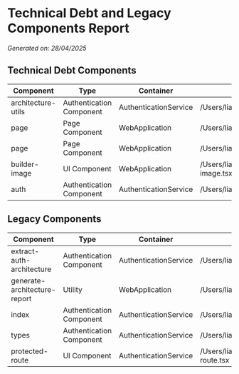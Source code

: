 # Technical Debt and Legacy Components Report

*Generated on: 28/04/2025*

## Technical Debt Components

| Component | Type | Container | Path |
|-----------|------|-----------|------|
| architecture-utils | Authentication Component | AuthenticationService | /Users/liamj/Documents/Development/buildappswith/scripts/architecture-utils.ts |
| page | Page Component | WebApplication | /Users/liamj/Documents/Development/buildappswith/app/onboarding/page.tsx |
| page | Page Component | WebApplication | /Users/liamj/Documents/Development/buildappswith/app/profile-settings/page.tsx |
| builder-image | UI Component | WebApplication | /Users/liamj/Documents/Development/buildappswith/components/marketplace/builder-image.tsx |
| auth | Authentication Component | AuthenticationService | /Users/liamj/Documents/Development/buildappswith/lib/auth/auth.ts |

## Legacy Components

| Component | Type | Container | Path |
|-----------|------|-----------|------|
| extract-auth-architecture | Authentication Component | AuthenticationService | /Users/liamj/Documents/Development/buildappswith/scripts/extract-auth-architecture.ts |
| generate-architecture-report | Utility | WebApplication | /Users/liamj/Documents/Development/buildappswith/scripts/generate-architecture-report.ts |
| index | Authentication Component | AuthenticationService | /Users/liamj/Documents/Development/buildappswith/lib/auth/index.ts |
| types | Authentication Component | AuthenticationService | /Users/liamj/Documents/Development/buildappswith/lib/auth/types.ts |
| protected-route | UI Component | AuthenticationService | /Users/liamj/Documents/Development/buildappswith/components/auth/protected/protected-route.tsx |

